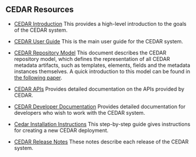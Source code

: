 
## CEDAR Resources

* [CEDAR Introduction](https://metadatacenter.org/) This provides a high-level introduction to the goals of the CEDAR system.

* [CEDAR User Guide](https://metadatacenter.readthedocs.io/en/latest/user-overview/) This is the main user guide for the CEDAR system.

* [CEDAR Repository Model](https://metadatacenter.org/tools-training/outreach/cedar-template-model) This document describes the CEDAR repository model, which defines the representation of all CEDAR metadata artifacts, such as templates, elements, fields and the metadata instances themselves. A quick introduction to this model can be found in [the following paper](https://metadatacenter.org/open-repository-model-acquiring-knowledge-about-scientific-experiments). 

* [CEDAR APIs](https://resource.metadatacenter.org/api/) Provides detailed documentation on the APIs provided by CEDAR.

* [CEDAR Developer Documentation](https://metadatacenter.readthedocs.io/en/latest/developer-overview/) Provides detailed documentation for developers who wish to work with the CEDAR system.

* [Cedar Installation Instructions](https://metadatacenter.readthedocs.io/en/latest/) This step-by-step guide gives instructions for creating a new CEDAR deployment.

* [CEDAR Release Notes](https://github.com/metadatacenter/cedar-project/releases) These notes describe each release of the CEDAR system.
